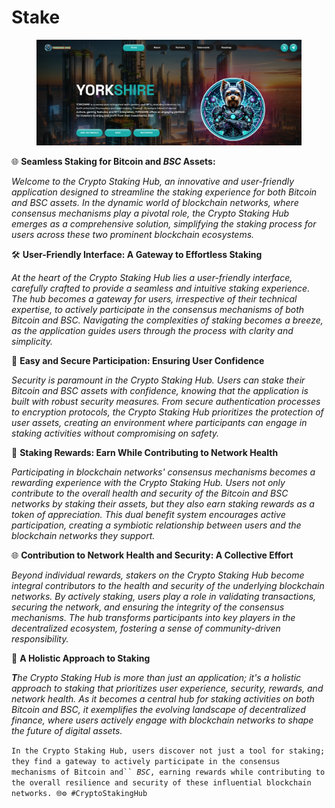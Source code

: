# Stake

<figure><img src="../.gitbook/assets/03b192f5-64c3-4f88-b865-af12c653deb6.jpg" alt=""><figcaption></figcaption></figure>

🌐 **Seamless Staking for Bitcoin and **_**BSC**_** Assets:**

_Welcome to the Crypto Staking Hub, an innovative and user-friendly application designed to streamline the staking experience for both Bitcoin and BSC assets. In the dynamic world of blockchain networks, where consensus mechanisms play a pivotal role, the Crypto Staking Hub emerges as a comprehensive solution, simplifying the staking process for users across these two prominent blockchain ecosystems._

🛠️ **User-Friendly Interface: A Gateway to Effortless Staking**

_At the heart of the Crypto Staking Hub lies a user-friendly interface, carefully crafted to provide a seamless and intuitive staking experience. The hub becomes a gateway for users, irrespective of their technical expertise, to actively participate in the consensus mechanisms of both Bitcoin and BSC. Navigating the complexities of staking becomes a breeze, as the application guides users through the process with clarity and simplicity._

🔐 **Easy and Secure Participation: Ensuring User Confidence**

_Security is paramount in the Crypto Staking Hub. Users can stake their Bitcoin and BSC assets with confidence, knowing that the application is built with robust security measures. From secure authentication processes to encryption protocols, the Crypto Staking Hub prioritizes the protection of user assets, creating an environment where participants can engage in staking activities without compromising on safety._

💸 **Staking Rewards: Earn While Contributing to Network Health**

_Participating in blockchain networks' consensus mechanisms becomes a rewarding experience with the Crypto Staking Hub. Users not only contribute to the overall health and security of the Bitcoin and BSC networks by staking their assets, but they also earn staking rewards as a token of appreciation. This dual benefit system encourages active participation, creating a symbiotic relationship between users and the blockchain networks they support._

🌐 **Contribution to Network Health and Security: A Collective Effort**

_Beyond individual rewards, stakers on the Crypto Staking Hub become integral contributors to the health and security of the underlying blockchain networks. By actively staking, users play a role in validating transactions, securing the network, and ensuring the integrity of the consensus mechanisms. The hub transforms participants into key players in the decentralized ecosystem, fostering a sense of community-driven responsibility._

🚀 **A Holistic Approach to Staking**

_**T**he Crypto Staking Hub is more than just an application; it's a holistic approach to staking that prioritizes user experience, security, rewards, and network health. As it becomes a central hub for staking activities on both Bitcoin and BSC, it exemplifies the evolving landscape of decentralized finance, where users actively engage with blockchain networks to shape the future of digital assets._

`In the Crypto Staking Hub, users discover not just a tool for staking; they find a gateway to actively participate in the consensus mechanisms of Bitcoin and`` `_`BSC`_`, earning rewards while contributing to the overall resilience and security of these influential blockchain networks. 🌐⚙️ #CryptoStakingHub`
